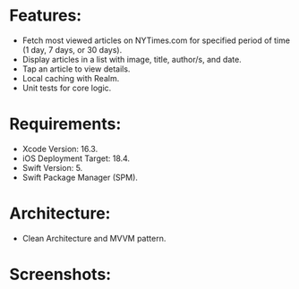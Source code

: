 # Features:
  - Fetch most viewed articles on NYTimes.com for specified period of time (1 day, 7 days, or 30 days).
  - Display articles in a list with image, title, author/s, and date.
  - Tap an article to view details.
  - Local caching with Realm.
  - Unit tests for core logic.

# Requirements:
  - Xcode Version: 16.3.
  - iOS Deployment Target: 18.4.
  - Swift Version: 5.
  - Swift Package Manager (SPM).

# Architecture:
  - Clean Architecture and MVVM pattern.

# Screenshots:

